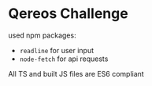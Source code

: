 # Qereos Challenge 

used npm packages:
- `readline` for user input
- `node-fetch` for api requests

All TS and built JS files are ES6 compliant
